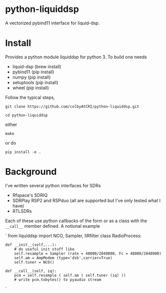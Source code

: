 # python-liquiddsp
A vectorized pybind11 interface for liquid-dsp. 

# Install
Provides a python module liquiddsp for python 3. To build one needs 

- liquid-dsp (brew install)
- pybind11   (pip install)
- numpy      (pip install)
- setuptools (pip install)
- wheel      (pip install)

Follow the typical steps,

```
git clone https://github.com/colbyAtCRI/python-liquiddsp.git

cd python-liquiddsp

```
either
```
make
```
or do
```
pip install -e .
```
# Background

I've written several python interfaces for SDRs

- Rfspace's SDRIQ
- SDRPlay RSP2 and RSPduo (all are supported but I've only tested what I have)
- RTLSDRs 

Each of these use python callbacks of the form or as a class with 
the `__call__` member defined. A notional example

`
from liquiddsp import NCO, Sampler, IIRfilter
class RadioProcess:

    def __init__(self,...):
        # do useful init stuff like
        self.resample = Sampler (rate = 48000/2048000, Fc = 48000/2048000)
        self.am = AmpModem (type='dsb',carrier=True)
        self.tuner = NCO()
        
    def __call__(self, iq):
        pcm = self.resample ( self.am ( self.tuner (iq) ))
        # write pcm.tobytes() to pyaudio stream
`
